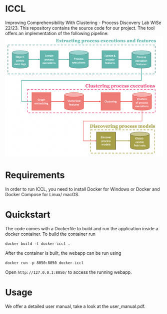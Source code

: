 # ICCL
Improving Comprehensibility With Clustering - Process Discovery Lab WiSe 22/23.
This repository contains the source code for our project. The tool offers an implementation of the following pipeline:
![plot](./assets/manual/iccl_pipeline.png)

# Requirements
In order to run ICCL, you need to install Docker for Windows or Docker and Docker Compose for Linux/ macOS.

# Quickstart
The code comes with a Dockerfile to build and run the application inside a docker container. To build the container run
```
docker build -t docker-iccl . 
```
After the container is built, the webapp can be run using
```
docker run -p 8050:8050 docker-iccl
```
Open ```http://127.0.0.1:8050/``` to access the running webapp.

# Usage 
We offer a detailed user manual, take a look at the user_manual.pdf.
